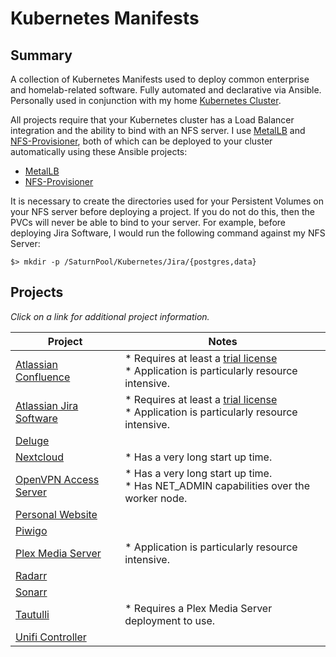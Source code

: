 # Kubernetes Manifests 

## Summary

A collection of Kubernetes Manifests used to deploy common enterprise and homelab-related software. Fully automated and declarative via Ansible. Personally used in conjunction with my home [Kubernetes Cluster](https://github.com/zimmertr/Bootstrap-Kubernetes-with-QEMU).

All projects require that your Kubernetes cluster has a Load Balancer integration and the ability to bind with an NFS server. I use [MetalLB](https://metallb.universe.tf) and [NFS-Provisioner](https://github.com/kubernetes-incubator/external-storage/tree/master/nfs-client), both of which can be deployed to your cluster automatically using these Ansible projects:

* [MetalLB](https://github.com/zimmertr/Bootstrap-Kubernetes-with-QEMU/blob/master/playbooks/optional/deploy_metallb.yml)
* [NFS-Provisioner](https://github.com/zimmertr/Bootstrap-Kubernetes-with-QEMU/blob/master/playbooks/optional/deploy_nfs_provisioner.yml)

It is necessary to create the directories used for your Persistent Volumes on your NFS server before deploying a project. If you do not do this, then the PVCs will never be able to bind to your server. For example, before deploying Jira Software, I would run the following command against my NFS Server: 

`$> mkdir -p /SaturnPool/Kubernetes/Jira/{postgres,data}`

## Projects

*Click on a link for additional project information.*

| Project | Notes |
| ------- | ------------ |
| [Atlassian Confluence](Confluence/) | * Requires at least a [trial license](https://www.atlassian.com/software/confluence/pricing?tab=self-managed)<br> * Application is particularly resource intensive. |
| [Atlassian Jira Software](Jira_Software/) | * Requires at least a [trial license](https://www.atlassian.com/software/jira/pricing?tab=self-managed)<br> * Application is particularly resource intensive. |
| [Deluge](Deluge/) | |
| [Nextcloud](Nextcloud/) | * Has a very long start up time. |
| [OpenVPN Access Server](OpenVPN-as/) | * Has a very long start up time.<br> * Has NET_ADMIN capabilities over the worker node. |
| [Personal Website](Personal_Website/) | |
| [Piwigo](Piwigo/) | |
| [Plex Media Server](Plex/) | * Application is particularly resource intensive. |
| [Radarr](Radarr/) | |
| [Sonarr](Sonarr/) | |
| [Tautulli](Tautulli/) | * Requires a Plex Media Server deployment to use. |
| [Unifi Controller](Unifi_Controller/) | |
